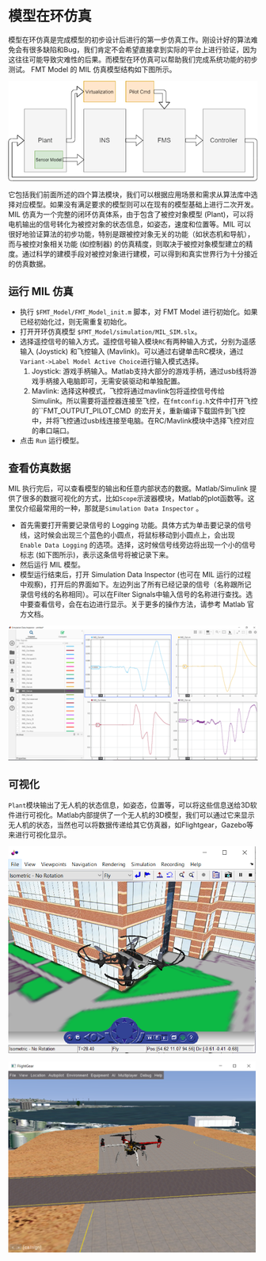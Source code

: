 # 模型在环仿真

模型在环仿真是完成模型的初步设计后进行的第一步仿真工作。刚设计好的算法难免会有很多缺陷和Bug，我们肯定不会希望直接拿到实际的平台上进行验证，因为这往往可能导致灾难性的后果。而模型在环仿真可以帮助我们完成系统功能的初步测试。 FMT Model 的 MIL 仿真模型结构如下图所示。

<p align="center"><img width="700" src="figures/mil_model.png" alt=structure"></p>

它包括我们前面所述的四个算法模块，我们可以根据应用场景和需求从算法库中选择对应模型。如果没有满足要求的模型则可以在现有的模型基础上进行二次开发。MIL 仿真为一个完整的闭环仿真体系，由于包含了被控对象模型 (Plant)，可以将电机输出的信号转化为被控对象的状态信息，如姿态，速度和位置等。MIL 可以很好地验证算法的初步功能，特别是跟被控对象无关的功能（如状态机和导航），而与被控对象相关功能 (如控制器) 的仿真精度，则取决于被控对象模型建立的精度。通过科学的建模手段对被控对象进行建模，可以得到和真实世界行为十分接近的仿真数据。

## 运行 MIL 仿真

- 执行 `$FMT_Model/FMT_Model_init.m` 脚本，对 FMT Model 进行初始化。如果已经初始化过，则无需重复初始化。
- 打开开环仿真模型 `$FMT_Model/simulation/MIL_SIM.slx`。
- 选择遥控信号的输入方式。遥控信号输入模块`RC`有两种输入方式，分别为遥感输入 (Joystick) 和飞控输入 (Mavlink)。可以通过右键单击RC模块，通过`Variant->Label Model Active Choice`进行输入模式选择。
  1. Joystick: 游戏手柄输入。Matlab支持大部分的游戏手柄，通过usb线将游戏手柄接入电脑即可，无需安装驱动和单独配置。
  2. Mavlink: 选择这种模式，飞控将通过mavlink包将遥控信号传给Simulink。所以需要将遥控器连接至飞控，在`fmtconfig.h`文件中打开飞控的``FMT_OUTPUT_PILOT_CMD` `的宏开关，重新编译下载固件到飞控中，并将飞控通过usb线连接至电脑。在RC/Mavlink模块中选择飞控对应的串口端口。
- 点击 `Run` 运行模型。

## 查看仿真数据
MIL 执行完后，可以查看模型的输出和任意内部状态的数据。Matlab/Simulink 提供了很多的数据可视化的方式，比如`Scope`示波器模块，Matlab的plot函数等。这里仅介绍最常用的一种，那就是`Simulation Data Inspector` 。

- 首先需要打开需要记录信号的 Logging 功能。具体方式为单击要记录的信号线，这时候会出现三个蓝色的小圆点，将鼠标移动到小圆点上，会出现 `Enable Data Logging` 的选项。选择，这时候信号线旁边将出现一个小的信号标志 (如下图所示)，表示这条信号将被记录下来。
- 然后运行 MIL 模型。
- 模型运行结束后，打开 Simulation Data Inspector (也可在 MIL 运行的过程中观察)，打开后的界面如下。左边列出了所有已经记录的信号（名称跟所记录信号线的名称相同）。可以在Filter Signals中输入信号的名称进行查找。选中要查看信号，会在右边进行显示。关于更多的操作方法，请参考 Matlab 官方文档。

<p align="center"><img width="700" src="figures/sdi.png" alt=sdi"></p>

## 可视化
`Plant`模块输出了无人机的状态信息，如姿态，位置等，可以将这些信息送给3D软件进行可视化。Matlab内部提供了一个无人机的3D模型，我们可以通过它来显示无人机的状态，当然也可以将数据传递给其它仿真器，如Flightgear，Gazebo等来进行可视化显示。

<p align="left"><img width="500" src="figures/matlab_3D.png" alt=matlab 3D"></p>
<p align="left"><img width="500" src="figures/flightgear.png" alt=flightgear"></p>
